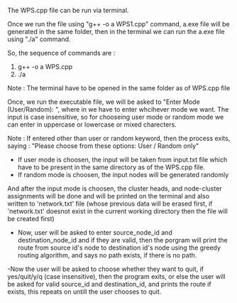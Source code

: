 The WPS.cpp file can be run via terminal.

Once we run the file using "g++ -o a WPS1.cpp" command, a.exe file will be generated in the same folder, then in the terminal we can run the a.exe file using "./a" command.

So, the sequence of commands are : 
 1. g++ -o a WPS.cpp
 2. ./a
 
 Note : The terminal have to be opened in the same folder as of WPS.cpp file
 
 
 Once, we run the executable file, we will be asked to "Enter Mode (User/Random): ", where in we have to enter whcihever mode we want. The input is case insensitive, so for chooseing user mode or random mode we can enter in uppercase or lowercase or mixed charecters. 
 
 Note : If entered other than user or random keyword, then the process exits, saying : "Please choose from these options: User / Random only"
 
 
 - If user mode is choosen, the input will be taken from input.txt file which have to be present in the same directory as of the WPS.cpp file.
 - If random mode is choosen, the input nodes will be generated randomly
 
 And after the input mode is choosen, the cluster heads, and node-cluster assignments will be done and will be printed on the terminal and also written to 'network.txt' file (whose previous data will be erased first, if 'network.txt' doesnot exist in the current working directory then the file will be created first)
 
 - Now, user will be asked to enter source_node_id and destination_node_id and if they are valid, then the porgram will print the route from source id's node to destination id's node using the greedy routing algorithm, and says no path exists, if there is no path.
 
 -Now the user will be asked to choose whether they want to quit, if yes/quit/y/q (case insensitive), then the program exits, or else the user will be asked for valid source_id and destination_id, and prints the route if exists, this repeats on untill the user chooses to quit.
 